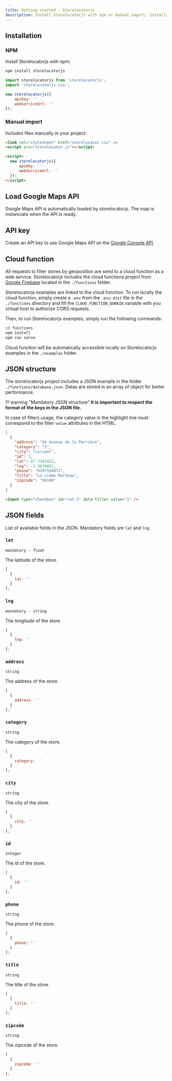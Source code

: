 ```yaml
---
title: Getting started - Storelocatorjs
description: Install Storelocatorjs with npm or manual import. Installation is fast and the map is easily customizable. Google Maps API is automatically loaded and cloud function is included
---
```


## Installation

### NPM

Install Storelocatorjs with npm:

```bash
npm install storelocatorjs
```

```js
import storelocatorjs from 'storelocatorjs';
import 'storelocatorjs.css';

new storelocatorjs({
    apiKey: ''
    webSerciceUrl: ''
});
```

### Manual import

Includes files manually in your project:

```html
<link rel="stylesheet" href="storelocator.css" />
<script src="storelocator.js"></script>

<script>
  new storelocatorjs({
      apiKey: ''
      webSerciceUrl: ''
  });
</script>
```

## Load Google Maps API

Google Maps API is automatically loaded by storelocatorjs. The map is instanciate when the API is ready.

## API key

Create an API key to use Google Maps API on the <a href="https://developers.google.com/maps/documentation/javascript/get-api-key?hl=Fr" target="_blank" title="Google Console API">Google Console API</a>.

## Cloud function

All requests to filter stores by geoposition are send to a cloud function as a web service. Storelocatorjs includes the cloud functions project from [Google Firebase](https://firebase.google.com/docs/functions) located in the `./functions` folder.

Storelocatorjs examples are linked to the cloud function. To run locally the cloud function, simply create a `.env` from the `.env.dist` file in the `./functions` directory and fill the `CLOUD_FUNCTION_DOMAIN` variable with you virtual host to authorize CORS requests.

Then, to run Storelocatorjs examples, simply run the following commands:

```bash
cd functions
npm install
npm run serve
```

Cloud function will be automatically accessible locally on Storelocatorjs examples in the `./examples` folder.

## JSON structure

The storelocatorjs project includes a JSON example in the folder `./functions/database.json`.
Datas are stored in an array of object for better performance.<br />

!!! warning "Mandatory JSON structure"
**It is important to respect the format of the keys in the JSON file.**

In case of filters usage, the category value in the highlight line must correspond to the filter `value` attributes in the HTML.

```json hl_lines="3"
[
  {
    "address": "34 Avenue de la Perrière",
    "category": "1",
    "city": "Lorient",
    "id": 1,
    "lat": 47.7342023,
    "lng": -3.3670051,
    "phone": "0297594071",
    "title": "Le crabe Marteau",
    "zipcode": "56100"
  }
]
```

```html
<input type="checkbox" id="cat-1" data-filter value="1" />
```

## JSON fields

List of available fields in the JSON. Mandatory fields are `lat` and `lng`.

### `lat`

`mandatory - float`

The latitude of the store.

```js
[
  {
    lat: ''
  }
];
```

### `lng`

`mandatory - string`

The longitude of the store.

```js
[
  {
    lng: ''
  }
];
```

### `address`

`string`

The address of the store.

```js
[
  {
    address: ''
  }
];
```

### `category`

`string`

The category of the store.

```js
[
  {
    category: ''
  }
];
```

### `city`

`string`

The city of the store.

```js
[
  {
    city: ''
  }
];
```

### `id`

`integer`

The id of the store.

```js
[
  {
    id: ''
  }
];
```

### `phone`

`string`

The phone of the store.

```js
[
  {
    phone: ''
  }
];
```

### `title`

`string`

The title of the store.

```js
[
  {
    title: ''
  }
];
```

### `zipcode`

`string`

The zipcode of the store.

```js
[
  {
    zipcode: ''
  }
];
```

<script>
  ((window.gitter = {}).chat = {}).options = {
    room: 'store-locator/store-locator'
  };
</script>
<script src="https://sidecar.gitter.im/dist/sidecar.v1.js" async defer></script>

